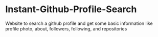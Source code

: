 # Instant-Github-Profile-Search
Website to search a github profile and get some basic information like profile photo, about, followers, following, and repositories
